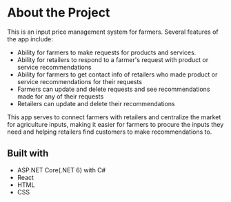 # About the Project

This is an input price management system for farmers. Several features of the app include:
  * Ability for farmers to make requests for products and services.
  * Ability for retailers to respond to a farmer's request with product or service recommendations
  * Ability for farmers to get contact info of retailers who made product or service recommendations for their requests
  * Farmers can update and delete requests and see recommendations made for any of their requests
  * Retailers can update and delete their recommendations

This app serves to connect farmers with retailers and centralize the market for agriculture inputs, making it easier for 
farmers to procure the inputs they need and helping retailers find customers to make recommendations to. 

## Built with
  * ASP.NET Core(.NET 6) with C#
  * React
  * HTML
  * CSS


